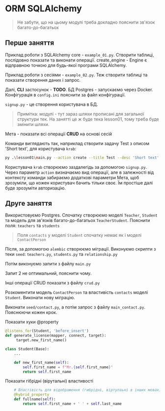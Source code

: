 # ORM SQLAlchemy

> Не забути, що на цьому модулі треба докладно пояснити зв'язок багато-до-багатьох


## Перше заняття

Приклад роботи з SQLAlchemy core - `example_01.py`. Створити таблиці, послідовно показати та виконати операції.
create_engine - Engine є відправною точкою для будь-якої програми SQLAlchemy.

Приклад роботи з сесіями - `example_02.py`. Теж створити таблиці та показати створення даних і запрос.

Далі, **CLI** застосунок - **TODO**. БД Postgres - запускаємо через Docker. Конфігурація в `config.ini` пояснити за
файл конфігурації.

`signup.py` - це створення користувача в БД.

> Примітка: модулі - тут зараз шляхи прописані для загальної структури тек. На занятті це ж буде тека lesson01, тому
> треба буде змінити шляхи.


Мета - показати всі операції **CRUD** на основі сесій

Команди виглядають так, наприклад створити задачу Test з описом 'Short text', для користувача `krab`:

```bash
py .\lesson01\main.py --action create --title Test --desc 'Short text' --login krab
```

Користувача `krab` створюємо заздалегідь за допомогою `signup.py`. Через параметр `action` визначаємо вид операції, але
в залежності від контексту команди забираємо додаткові параметри
Мета, щоб зрозуміли, що кожен користувач бачить тільки своє. Їм простіше далі буде зрозуміти авторизацію.

## Друге заняття

Використовуємо Postgres.
Спочатку створюємо моделі `Teacher`, `Student` та модель для зв'язків багато-до-багатьох `TeacherStudent`.
Пояснити поля: `teachers` та `students`

> Поля `contacts` у моделі `Student` спочатку немає як і моделі `ContactPerson`

Після, за допомогою `alembic` створюємо міграції.
Виконуємо скрипти з теки `seed`: `teachers.py`, `students.py` та
`relationship.py`

Потім виконуємо запити з файлу `main.py`

Запит 2 не оптимальний, пояснити чому.

Інші операції CRUD показати з файлу `crud.py`

Розкоментити модель `ContactPerson` та властивість `contacts` моделі `Student`. Виконати нову міграцію.

Виконати `seed/contact.py`, а потім запрос з файлу `main_contact.py`. Пояснюючи кожен крок.

Показати хуки
@property

```python
@listens_for(Student, 'before_insert')
def generate_license(mapper, connect, target):
     target.new_first_name()
```

```python
class Student(Base):
	...

    def new_first_name(self):
        self.first_name = f"Mr.{self.first_name}"
        return self.first_name
```

Показати гібрідні (вірутальні) властивості

```python
    # Властівість для відображення (гибрідні, віртулаьні в інших мовах)
    @hybrid_property
    def fullname(self):
        return self.first_name + ' ' + self.last_name
```